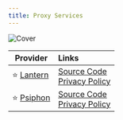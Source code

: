 ```yaml
---
title: Proxy Services
---
```


![Cover](/assets/covers/proxy-services.png)

| Provider | Links
| --- | :--
| :star: [Lantern](https://lantern.io/) | [Source Code](https://github.com/getlantern/lantern)<br/>[Privacy Policy](https://lantern.io/privacy)
| :star: [Psiphon](https://psiphon.ca/) | [Source Code](https://github.com/psiphon-inc/psiphon)<br/>[Privacy Policy](https://psiphon.ca/privacy.html)